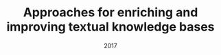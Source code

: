 ---
title: "Approaches for enriching and improving textual knowledge bases"
collection: publications
permalink: /publication/2017-DBLP:phd_dnb_Fetahu17
date: 2017
venue: 'nan'
---